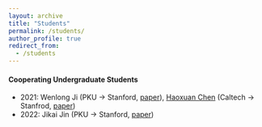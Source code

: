 ```yaml
---
layout: archive
title: "Students"
permalink: /students/
author_profile: true
redirect_from:
  - /students
---
```


#### Cooperating Undergraduate Students

- 2021: Wenlong Ji (PKU -> Stanford, [paper]()), [Haoxuan Chen](https://haoxuanstevec00.github.io/) (Caltech -> Stanfrod, [paper](https://arxiv.org/abs/2110.06897))
- 2022: Jikai Jin (PKU -> Stanford, [paper]())
